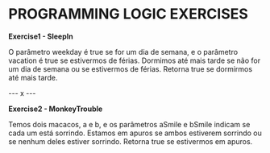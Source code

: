 # PROGRAMMING LOGIC EXERCISES

**Exercise1 - SleepIn**

O parâmetro weekday é true se for um dia de semana, e o parâmetro vacation é true se estivermos de férias. Dormimos até mais tarde se não for um dia de semana ou se estivermos de férias. Retorna true se dormirmos até mais tarde.

--- x ---

**Exercise2 - MonkeyTrouble**

Temos dois macacos, a e b, e os parâmetros aSmile e bSmile indicam se cada um está sorrindo. Estamos em apuros se ambos estiverem sorrindo ou se nenhum deles estiver sorrindo. Retorna true se estivermos em apuros.